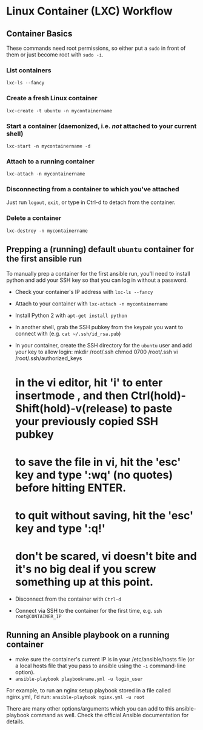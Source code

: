# Linux Container (LXC) Workflow

## Container Basics

These commands need root permissions, so either put a `sudo` in front of them or just become root with `sudo -i`.

### List containers
    lxc-ls --fancy

### Create a fresh Linux container
    lxc-create -t ubuntu -n mycontainername

### Start a container (daemonized, i.e. *not* attached to your current shell)
    lxc-start -n mycontainername -d

### Attach to a running container
    lxc-attach -n mycontainername

### Disconnecting from a container to which you've attached
Just run `logout`, `exit`, or type in Ctrl-d to detach from the container.

### Delete a container
    lxc-destroy -n mycontainername


## Prepping a (running) default `ubuntu` container for the first ansible run
To manually prep a container for the first ansible run, you'll need to install python and add your SSH key so that you can log in without a password.

* Check your container's IP address with `lxc-ls --fancy`
* Attach to your container with `lxc-attach -n mycontainername`
* Install Python 2 with `apt-get install python`
* In another shell, grab the SSH pubkey from the keypair you want to connect with (e.g. `cat ~/.ssh/id_rsa.pub`)
* In your container, create the SSH directory for the `ubuntu` user and add your key to allow login:
    mkdir /root/.ssh
    chmod 0700 /root/.ssh
    vi /root/.ssh/authorized_keys
    # in the vi editor, hit 'i' to enter insertmode , and then Ctrl(hold)-Shift(hold)-v(release) to paste your previously copied SSH pubkey
    
    # to save the file in vi, hit the 'esc' key and type ':wq' (no quotes) before hitting ENTER.
    # to quit without saving, hit the 'esc' key and type ':q!'
    # don't be scared, vi doesn't bite and it's no big deal if you screw something up at this point.
* Disconnect from the container with `Ctrl-d`
* Connect via SSH to the container for the first time, e.g. `ssh root@CONTAINER_IP`



## Running an Ansible playbook on a running container

* make sure the container's current IP is in your /etc/ansible/hosts file (or a local hosts file that you pass to ansible using the `-i` command-line option).
* `ansible-playbook playbookname.yml -u login_user`

For example, to run an nginx setup playbook stored in a file called nginx.yml, I'd run:
`ansible-playbook nginx.yml -u root`

There are many other options/arguments which you can add to this ansible-playbook command as well. Check the official Ansible documentation for details.



